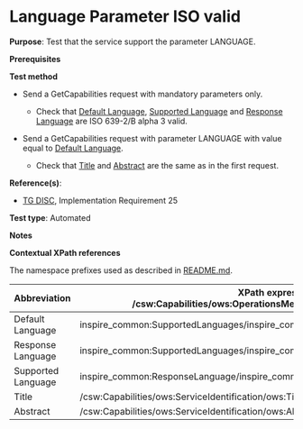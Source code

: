 # Language Parameter ISO valid

**Purpose**: Test that the service support the parameter LANGUAGE.

**Prerequisites**

**Test method**

* Send a GetCapabilities request with mandatory parameters only.

    * Check that [Default Language](#defaultLanguage), [Supported Language](#supportedLanguage) and [Response Language](#responseLanguage) are ISO 639-2/B alpha 3 valid.

* Send a GetCapabilities request with parameter LANGUAGE with value equal to [Default Language](#defaultLanguage).

    * Check that [Title](#title) and [Abstract](#abstract) are the same as in the first request.

**Reference(s)**:
* [TG DISC](http://inspire.ec.europa.eu/id/ats/discovery-service/3.1/csw-iso-ap/README#ref_TG_DISC), Implementation Requirement 25

**Test type**: Automated

**Notes**


**Contextual XPath references**

The namespace prefixes used as described in [README.md](http://inspire.ec.europa.eu/id/ats/discovery-service/3.1/csw-iso-ap/README#namespaces).

Abbreviation                                               |  XPath expression (relative to /csw:Capabilities/ows:OperationsMetadata/inspire_ds:ExtendedCapabilities)
---------------------------------------------------------- | -------------------------------------------------------------------------
Default Language <a name="defaultLanguage"></a> | inspire_common:SupportedLanguages/inspire_common:DefaultLanguage/inspire_common:Language
Response Language <a name="responseLanguage"></a> | inspire_common:SupportedLanguages/inspire_common:SupportedLanguage/inspire_common:Language
Supported Language <a name="supportedLanguage"></a> | inspire_common:ResponseLanguage/inspire_common:Language
Title <a name="title"></a> | /csw:Capabilities/ows:ServiceIdentification/ows:Title
Abstract <a name="abstract"></a> | /csw:Capabilities/ows:ServiceIdentification/ows:Abstract

